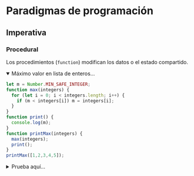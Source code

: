 # Paradigmas de programación

## Imperativa

### Procedural

Los procedimientos (`function`) modifican los datos o el estado compartido.

<details open><summary>Máximo valor en lista de enteros...</summary>

```js
let m = Number.MIN_SAFE_INTEGER;
function max(integers) {
  for (let i = 0; i < integers.length; i++) {
    if (m < integers[i]) m = integers[i];
  }
}
function print() {
  console.log(m);
}
function printMax(integers) {
  max(integers);
  print();
}
printMax([1,2,3,4,5]);
```
</details>

<details><summary>Prueba aquí...</summary>

<br><iframe
  width="750"
  height="400"
  src="https://unpkg.com/javascript-playgrounds@1.2.3/public/index.html#data=%7B%22code%22%3A%22let%20m%20%3D%20Number.MIN_SAFE_INTEGER%3B%5Cnfunction%20max(integers)%20%7B%5Cn%20%20for%20(let%20i%20%3D%200%3B%20i%20%3C%20integers.length%3B%20i%2B%2B)%20%7B%5Cn%20%20%20%20if%20(m%20%3C%20integers%5Bi%5D)%20m%20%3D%20integers%5Bi%5D%3B%5Cn%20%20%7D%5Cn%7D%5Cnfunction%20print()%20%7B%5Cn%20%20console.log(m)%3B%5Cn%7D%5Cnfunction%20printMax(integers)%20%7B%5Cn%20%20max(integers)%3B%5Cn%20%20print()%3B%5Cn%7D%5CnprintMax(%5B1%2C2%2C3%2C4%2C5%5D)%3B%22%7D"
></iframe>
</details>
